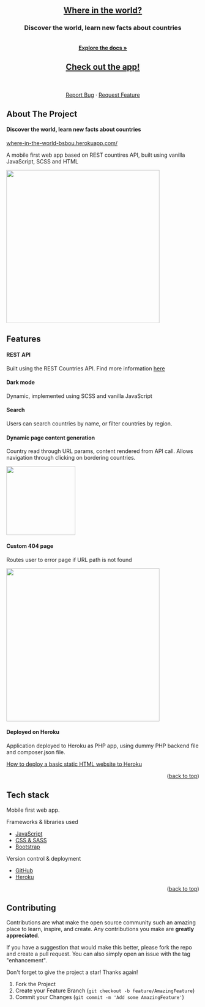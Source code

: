 <div id="top"></div>

<!-- PROJECT LOGO -->
<br />
<div align="center">
  <a href="https://where-in-the-world-bsbou.herokuapp.com/">
    <h2>Where in the world?</h2>
  </a>

  <h3 align="center">Discover the world, learn new facts about countries</h3>

  
  <p align="center">
    <br />
    <a href="https://github.com/BsBou/where-in-the-world-"><strong>Explore the docs »</strong></a>
    <a href="https://where-in-the-world-bsbou.herokuapp.com/"><h2>Check out the app!</h2></a>
    <br />
    <br />
    <a href="https://github.com/BsBou/where-in-the-world-/issues">Report Bug</a>
    ·
    <a href="https://github.com/BsBou/where-in-the-world-/issues">Request Feature</a>
  </p>
</div>

<!-- ABOUT THE PROJECT -->
## About The Project

#### Discover the world, learn new facts about countries

<a href="https://where-in-the-world-bsbou.herokuapp.com/">where-in-the-world-bsbou.herokuapp.com/</a>

A mobile first web app based on REST countires API, built using vanilla JavaScript, SCSS and HTML

<img src="https://user-images.githubusercontent.com/102613003/183885336-86215f33-c13d-4f58-8f5a-8a9de365a7ed.png" width='400'>

## Features

#### REST API
Built using the REST Countries API. Find more information <a href='https://restcountries.com/'>here<a/>

#### Dark mode
Dynamic, implemented using SCSS and vanilla JavaScript


#### Search
Users can search countries by name, or filter countries by region.

#### Dynamic page content generation
Country read through URL params, content rendered from API call.
Allows navigation through clicking on bordering countries.

<img src="https://user-images.githubusercontent.com/102613003/183891803-fe055ba7-de61-4d49-8922-00d2ea72c17b.gif" width="180">


#### Custom 404 page
Routes user to error page if URL path is not found

<img src="https://user-images.githubusercontent.com/102613003/183895618-f9a5c978-7e30-443f-99d3-ea892b1f4654.png" width='400'>

#### Deployed on Heroku
Application deployed to Heroku as PHP app, using dummy PHP backend file and composer.json file.

<a href='https://www.geeksforgeeks.org/how-to-deploy-a-basic-static-html-website-to-heroku/'>How to deploy a basic static HTML website to Heroku</a>

<p align="right">(<a href="#top">back to top</a>)</p>

## Tech stack

Mobile first web app.

Frameworks & libraries used
* [JavaScript](https://www.javascript.com/)
* [CSS & SASS](https://sass-lang.com/)
* [Bootstrap](https://getbootstrap.com/)

Version control & deployment
* [GitHub](https://github.com/RebeccaL23/trace)
* [Heroku](https://trace-game.herokuapp.com/)

<p align="right">(<a href="#top">back to top</a>)</p>

<!-- CONTRIBUTING -->
## Contributing

Contributions are what make the open source community such an amazing place to learn, inspire, and create. Any contributions you make are **greatly appreciated**.

If you have a suggestion that would make this better, please fork the repo and create a pull request. You can also simply open an issue with the tag "enhancement".

Don't forget to give the project a star! Thanks again!

1. Fork the Project
2. Create your Feature Branch (`git checkout -b feature/AmazingFeature`)
3. Commit your Changes (`git commit -m 'Add some AmazingFeature'`)



